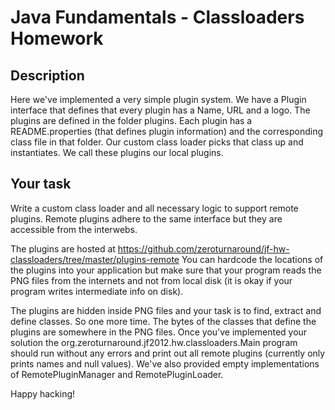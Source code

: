 Java Fundamentals - Classloaders Homework
===========

Description
----------

Here we've implemented a very simple plugin system. We have a Plugin interface
that defines that every plugin has a Name, URL and a logo. The plugins are defined
in the folder plugins. Each plugin has a README.properties (that defines plugin information)
and the corresponding class file in that folder. Our custom class loader picks that 
class up and instantiates. We call these plugins our local plugins.

Your task
----------

Write a custom class loader and all necessary logic to support remote plugins. Remote plugins
adhere to the same interface but they are accessible from the interwebs.

The plugins are hosted at https://github.com/zeroturnaround/jf-hw-classloaders/tree/master/plugins-remote You can
hardcode the locations of the plugins into your application but make sure that your program reads the PNG files
from the internets and not from local disk (it is okay if your program writes intermediate info on disk).

The plugins are hidden inside PNG files and your task is to find, extract and define classes. So one more time. The bytes
of the classes that define the plugins are somewhere in the PNG files. Once
you've implemented your solution the org.zeroturnaround.jf2012.hw.classloaders.Main program should run without any errors and
print out all remote plugins (currently only prints names and null values). We've also provided empty implementations
of RemotePluginManager and RemotePluginLoader.

Happy hacking!

